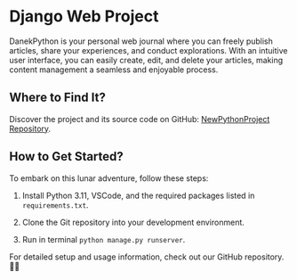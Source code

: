 # Django Web Project

DanekPython is your personal web journal where you can freely publish articles, share your experiences, and conduct explorations. 
With an intuitive user interface, you can easily create, edit, and delete your articles, making content management a seamless and enjoyable process.

## Where to Find It?

Discover the project and its source code on GitHub: [NewPythonProject Repository](https://github.com/dane1k/NewPythonProject).

## How to Get Started?

To embark on this lunar adventure, follow these steps:

1. Install Python 3.11, VSCode, and the required packages listed in `requirements.txt`.

2. Clone the Git repository into your development environment.

3. Run in terminal `python manage.py runserver`.

For detailed setup and usage information, check out our GitHub repository. 🌙✨
